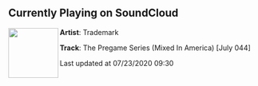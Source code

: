 ## Currently Playing on SoundCloud

[<img align="left" width="100" src="https://i1.sndcdn.com/artworks-itt2IGx7qTWKxv0Y-ozxs8A-t50x50.jpg">](https://soundcloud.com/trademarkbootlegs/the-pregame-series-mixed-in-america-july-044)

**Artist**: Trademark 

**Track**: The Pregame Series (Mixed In America) [July 044]

Last updated at 07/23/2020 09:30
